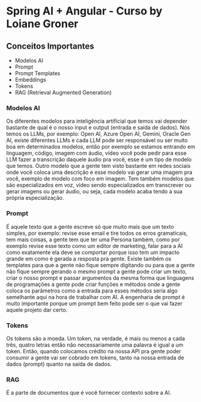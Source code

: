 # Spring AI + Angular - Curso by Loiane Groner

## Conceitos Importantes
* Modelos AI
* Prompt
* Prompt Templates
* Embeddings
* Tokens
* RAG (Retrieval Augmented Generation)

### Modelos AI
Os diferentes modelos para inteligência artificial que temos vai depender bastante de qual é o nosso input e output (entrada e saída de dados).
Nós temos os LLMs, por exemplo: Open AI, Azure Open AI, Gemini, Oracle Gen AI, existe diferentes LLMs e cada LLM pode ser responsável ou ser
muito boa em determinados modelos, então por exemplo se estamos entrando em linguagem, código, imagem com áudio, vídeo você pode pedir para
esse LLM fazer a transcrição daquele áudio pra você, esse é um tipo de modelo que temos.
Outro modelo que a gente tem visto bastante em redes sociais onde você coloca uma descrição e esse modelo vai gerar uma imagem pra você, exemplo
de modelo com foco em imagem.
Tem também modelos que são especializados em voz, vídeo sendo especializados em transcrever ou gerar imagens ou gerar áudio, ou seja, cada modelo
acaba tendo a sua própria especialização.

### Prompt
É aquele texto que a gente escreve só que muito mais que um texto simples, por exemplo: revise esse email e tire todos os erros gramaticais, tem
mais coisas, a gente tem que ter uma Persona também, como por exemplo revise esse texto como um editor de marketing, falar para a AI como exatamente
ela deve se comportar porque isso tem um impacto grande em como é gerada a resposta pra gente.
Existe também os templates para que a gente não fique sempre digitando ou para que a gente não fique sempre gerando o mesmo prompt a gente pode criar
um texto, criar o nosso prompt e passar argumentos da mesma forma que linguagens de programações a gente pode criar funções e métodos onde a gente
coloca os parâmetros como a entrada para esses métodos seria algo semelhante aqui na hora de trabalhar com AI.
A engenharia de prompt é muito importante porque um prompt bem feito pode ser o que vai fazer aquele projeto dar certo.

### Tokens
Os tokens são a moeda.
Um token, na verdade, é mais ou menos a cada três, quatro letras então não necessariamente uma palavra é igual a um token.
Então, quando colocamos crédito na nossa API pra gente poder consumir a gente vai ser cobrado em tokens, tanto na nossa entrada de dados (prompt) quanto
na saída de dados.

### RAG
É a parte de documentos que é você fornecer contexto sobre a AI.